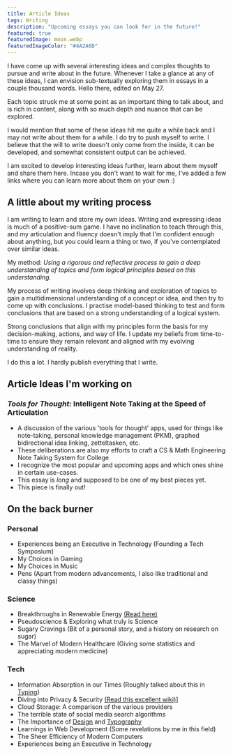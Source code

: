 ```yaml
---
title: Article Ideas
tags: Writing
description: "Upcoming essays you can look for in the future!"
featured: true
featuredImage: moon.webp
featuredImageColor: "#4A2A6D"
---
```


I have come up with several interesting ideas and complex thoughts to pursue and write about in the future. Whenever I take a glance at any of these ideas, I can envision sub-textually exploring them in essays in a couple thousand words. Hello there, edited on May 27.

Each topic struck me at some point as an important thing to talk about, and is rich in content, along with so much depth and nuance that can be explored.

I would mention that some of these ideas hit me quite a while back and I may not write about them for a while. I do try to push myself to write. I believe that the will to write doesn't only come from the inside, it can be developed, and somewhat consistent output can be achieved. 

I am excited to develop interesting ideas further, learn about them myself and share them here. Incase you don't want to wait for me, I've added a few links where you can learn more about them on your own :)

## A little about my writing process
I am writing to learn and store my own ideas. Writing and expressing ideas is much of a positive-sum game. I have no inclination to teach through this, and my articulation and fluency doesn't imply that I'm confident enough about anything, but you could learn a thing or two, if you've contemplated over similar ideas.

My method: _Using a rigorous and reflective process to gain a deep understanding of topics and form logical principles based on this understanding._

My process of writing involves deep thinking and exploration of topics to gain a multidimensional understanding of a concept or idea, and then try to come up with conclusions. I practise model-based thinking to test and form conclusions that are based on a strong understanding of a logical system.

Strong conclusions that align with my principles form the basis for my decision-making, actions, and way of life. I update my beliefs from time-to-time to ensure they remain relevant and aligned with my evolving understanding of reality.

I do this a lot. I hardly publish everything that I write.

## Article Ideas I'm working on
### *Tools for Thought:* Intelligent Note Taking at the Speed of Articulation
   - A discussion of the various 'tools for thought' apps, used for things like note-taking, personal knowledge management (PKM), graphed bidirectional idea linking, zetteltasken, etc.
   - These deliberations are also my efforts to craft a CS & Math Engineering Note Taking System for College
   - I recognize the most popular and upcoming apps and which ones shine in certain use-cases.
   - This essay is *long* and supposed to be one of my best pieces yet.
   - This piece is finally out!

## On the back burner
### Personal
* Experiences being an Executive in Technology (Founding a Tech Symposium)
* My Choices in Gaming
* My Choices in Music
* Pens (Apart from modern advancements, I also like traditional and classy things)
### Science
* Breakthroughs in Renewable Energy [(Read here)](https://www.technologyreview.com/topic/climate-change/clean-energy/)
* Pseudoscience & Exploring what truly is Science
* Sugary Cravings (Bit of a personal story, and a history on research on sugar)
* The Marvel of Modern Healthcare (Giving some statistics and appreciating modern medicine)
### Tech
* Information Absorption in our Times (Roughly talked about this in [Typing](https://kavinsood.com/post/typing))
* Diving into Privacy & Security [(Read this excellent wiki)](https://www.privacyguides.org/en)]
* Cloud Storage: A comparison of the various providers
* The terrible state of social media search algorithms
* The Importance of [Design](https://medium.com/macoclock/what-makes-apple-design-so-good-d430ef97c6d2) and [Typography](https://www.youtube.com/watch?v=WVfRxFwVHQc&list=LL&index=2&pp=gAQBiAQB)
* Learnings in Web Development (Some revelations by me in this field)
* The Sheer Efficiency of Modern Computers
* Experiences being an Executive in Technology
